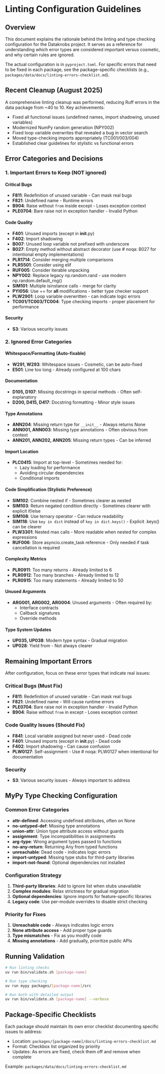 # Linting Configuration Guidelines

## Overview
This document explains the rationale behind the linting and type checking configuration for the Dataknobs project. It serves as a reference for understanding which error types are considered important versus cosmetic, and why certain rules are ignored.

The actual configuration is in `pyproject.toml`. For specific errors that need to be fixed in each package, see the package-specific checklists (e.g., `packages/data/docs/linting-errors-checklist.md`).

## Recent Cleanup (August 2025)
A comprehensive linting cleanup was performed, reducing Ruff errors in the data package from ~40 to 10. Key achievements:
- Fixed all functional issues (undefined names, import shadowing, unused variables)
- Modernized NumPy random generation (NPY002)
- Fixed loop variable overwrites that revealed a bug in vector search
- Moved type-checking imports appropriately (TC001/003/004)
- Established clear guidelines for stylistic vs functional errors

## Error Categories and Decisions

### 1. Important Errors to Keep (NOT ignored)

#### Critical Bugs
- **F811**: Redefinition of unused variable - Can mask real bugs
- **F821**: Undefined name - Runtime errors
- **B904**: Raise without `from` inside except - Loses exception context
- **PLE0704**: Bare raise not in exception handler - Invalid Python

#### Code Quality
- **F401**: Unused imports (except in __init__.py)
- **F402**: Import shadowing
- **B007**: Unused loop variable not prefixed with underscore
- **B027**: Empty method without abstract decorator (use # noqa: B027 for intentional empty implementations)
- **PLR1714**: Consider merging multiple comparisons
- **PLR5501**: Consider using elif
- **RUF005**: Consider iterable unpacking
- **NPY002**: Replace legacy np.random.rand - use modern np.random.default_rng()
- **SIM101**: Multiple isinstance calls - merge for clarity
- **PYI056**: Use += for __all__ modifications - better type checker support
- **PLW2901**: Loop variable overwritten - can indicate logic errors
- **TC001/TC003/TC004**: Type checking imports - proper placement for performance

#### Security
- **S3**: Various security issues

### 2. Ignored Error Categories

#### Whitespace/Formatting (Auto-fixable)
- **W291, W293**: Whitespace issues - Cosmetic, can be auto-fixed
- **E501**: Line too long - Already configured at 100 chars

#### Documentation
- **D105, D107**: Missing docstrings in special methods - Often self-explanatory
- **D200, D415, D417**: Docstring formatting - Minor style issues

#### Type Annotations
- **ANN204**: Missing return type for `__init__` - Always returns None
- **ANN001, ANN003**: Missing type annotations - Often obvious from context
- **ANN201, ANN202, ANN205**: Missing return types - Can be inferred

#### Import Location
- **PLC0415**: Import at top-level - Sometimes needed for:
  - Lazy loading for performance
  - Avoiding circular dependencies
  - Conditional imports

#### Code Simplification (Stylistic Preference)
- **SIM102**: Combine nested if - Sometimes clearer as nested
- **SIM103**: Return negated condition directly - Sometimes clearer with explicit if/else
- **SIM108**: Use ternary operator - Can reduce readability
- **SIM118**: Use `key in dict` instead of `key in dict.keys()` - Explicit .keys() can be clearer
- **PLW3301**: Nested max calls - More readable when nested for complex expressions
- **RUF006**: Store asyncio.create_task reference - Only needed if task cancellation is required

#### Complexity Metrics
- **PLR0911**: Too many returns - Already limited to 6
- **PLR0912**: Too many branches - Already limited to 12
- **PLR0915**: Too many statements - Already limited to 50

#### Unused Arguments
- **ARG001, ARG002, ARG004**: Unused arguments - Often required by:
  - Interface contracts
  - Callback signatures
  - Override methods

#### Type System Updates
- **UP035, UP038**: Modern type syntax - Gradual migration
- **UP028**: Yield from - Not always clearer

## Remaining Important Errors

After configuration, focus on these error types that indicate real issues:

### Critical Bugs (Must Fix)
- **F811**: Redefinition of unused variable - Can mask real bugs
- **F821**: Undefined name - Will cause runtime errors  
- **PLE0704**: Bare raise not in exception handler - Invalid Python
- **B904**: Raise without `from` in except - Loses exception context

### Code Quality Issues (Should Fix)
- **F841**: Local variable assigned but never used - Dead code
- **F401**: Unused imports (except in __init__.py) - Dead code
- **F402**: Import shadowing - Can cause confusion
- **PLW0127**: Self-assignment - Use # noqa: PLW0127 when intentional for documentation

### Security
- **S3**: Various security issues - Always important to address

## MyPy Type Checking Configuration

### Common Error Categories
- **attr-defined**: Accessing undefined attributes, often on None
- **no-untyped-def**: Missing type annotations
- **union-attr**: Union type attribute access without guards
- **assignment**: Type incompatibilities in assignments
- **arg-type**: Wrong argument types passed to functions
- **no-any-return**: Returning Any from typed functions
- **unreachable**: Dead code - indicates logic errors
- **import-untyped**: Missing type stubs for third-party libraries
- **import-not-found**: Optional dependencies not installed

### Configuration Strategy
1. **Third-party libraries**: Add to ignore list when stubs unavailable
2. **Complex modules**: Relax strictness for gradual migration
3. **Optional dependencies**: Ignore imports for feature-specific libraries
4. **Legacy code**: Use per-module overrides to disable strict checking

### Priority for Fixes
1. **Unreachable code** - Always indicates logic errors
2. **None attribute access** - Add proper type guards
3. **Type mismatches** - Fix as you modify code
4. **Missing annotations** - Add gradually, prioritize public APIs

## Running Validation

```bash
# Run linting checks
uv run bin/validate.sh [package-name]

# Run type checking
uv run mypy packages/[package-name]/src

# Run both with detailed output
uv run bin/validate.sh [package-name] --verbose
```

## Package-Specific Checklists

Each package should maintain its own error checklist documenting specific issues to address:
- Location: `packages/[package-name]/docs/linting-errors-checklist.md`
- Format: Checkbox list organized by priority
- Updates: As errors are fixed, check them off and remove when complete

Example: `packages/data/docs/linting-errors-checklist.md`
